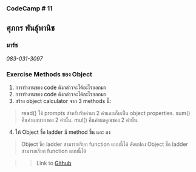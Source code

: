 ### CodeCamp # 11  

## **ศุภกร พันธุ์พานิช**  
### มาร์ช
*083-031-3097*  

### Exercise Methods ของ Object
1. การทำงานของ code ดังกล่าวจะได้อะไรออกมา
2. การทำงานของ code ดังกล่าวจะได้อะไรออกมา
3. สร้าง object calculator จาก 3 methods นี้:
> read() ใช้ prompts สำหรับรับค่ามา 2 ค่าและเก็บเป็น object properties.
> sum() คืนค่าผลบวกของ 2 ค่านั้น.
> mul() คืนค่าผลคูณของ 2 ค่านั้น.
4. ให้ Object ชื่อ ladder มี method ขึ้น และ ลง
> Object ชื่อ ladder สามารถเรียก function แบบนี้ได้
> ดัดแปลง Object ชื่อ ladder สามารถเรียก function แบบนี้ได้


>> Link to [Github]()